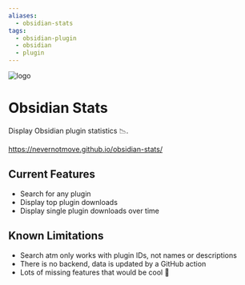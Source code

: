 ```yaml
---
aliases:
  - obsidian-stats
tags:
  - obsidian-plugin
  - obsidian
  - plugin
---
```

![logo](doc/img/banner.png)

# Obsidian Stats
Display Obsidian plugin statistics :chart_with_downwards_trend:.

https://nevernotmove.github.io/obsidian-stats/

## Current Features
- Search for any plugin
- Display top plugin downloads
- Display single plugin downloads over time

## Known Limitations
- Search atm only works with plugin IDs, not names or descriptions
- There is no backend, data is updated by a GitHub action
- Lots of missing features that would be cool :star_struck: